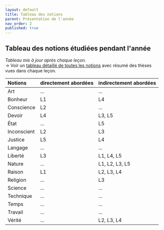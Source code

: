 ```yaml
---
layout: default
title: Tableau des notions
parent: Présentation de l'année
nav_order: 2
published: true
---
```


## Tableau des notions étudiées pendant l'année
*Tableau mis à jour après chaque leçon.*  
→ Voir un [tableau détaillé de toutes les notions](../../docs/Présentation/L0-3-notions.html) avec résumé des thèses vues dans chaque leçon.

| Notions        | directement abordées        | indirectement abordées |
|:-------------|:------------------|:------|
| Art | ... | ...  |
| Bonheur | L1   | L4  |
| Conscience  | L2 | ...  |
| Devoir | L4   | L3, L5  |
| État  | ... | L5  |
| Inconscient | L2   | L3  |
| Justice   | L5 | L4  |
| Langage | ...  | ...  |
| Liberté  | L3 | L1, L4, L5  |
| Nature | ...   | L1, L2, L3, L5 |
| Raison  | L1 | L2, L3, L4  |
| Religion | ...   | L3  |
| Science | ... |  ... |
| Technique | ...  | ...  |
| Temps | ... | ...  |
| Travail | ... | ...  |
| Vérité  | ... | L2, L3, L4  |

